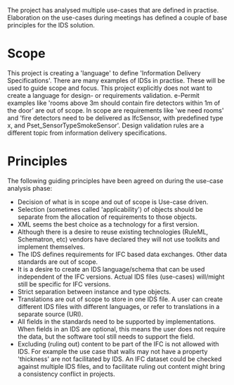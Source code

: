 
The project has analysed multiple use-cases that are defined in practise.
Elaboration on the use-cases during meetings has defined a couple of base principles for the IDS solution.

# Scope
This project is creating a 'language' to define 'Information Delivery Specifications'. There are many examples of IDSs in practise. These will be used to guide scope and focus.
This project explicitly does not want to create a language for design- or requirements validation. e-Permit examples like 'rooms above 3m should contain fire detectors within 1m of the door’ are out of scope. In scope are requirements like 'we need rooms' and 'fire detectors need to be delivered as IfcSensor, with predefined type x, and Pset_SensorTypeSmokeSensor'. Design validation rules are a different topic from information delivery specifications. 

# Principles
The following guiding principles have been agreed on during the use-case analysis phase:
 * Decision of what is in scope and out of scope is Use-case driven.
 * Selection (sometimes called 'applicability') of objects should be separate from the allocation of requirements to those objects.
 * XML seems the best choice as a technology for a first version.
 * Although there is a desire to reuse existing technologies (RuleML, Schematron, etc) vendors have declared they will not use toolkits and implement themselves. 
 * The IDS defines requirements for IFC based data exchanges. Other data standards are out of scope.
 * It is a desire to create an IDS language/schema that can be used independent of the IFC versions. Actual IDS files (use-cases) will/might still be specific for IFC versions.
 * Strict separation between instance and type objects.
 * Translations are out of scope to store in one IDS file. A user can create different IDS files with different languages, or refer to translations in a separate source (URI).
 * All fields in the standards need to be supported by implementations. When fields in an IDS are optional, this means the user does not require the data, but the software tool still needs to support the field.
 * Excluding (ruling out) content to be part of the IFC is not allowed with IDS. For example the use case that walls may not have a property 'thickness' are not facilitated by IDS. An IFC dataset could be checked against multiple IDS files, and to facilitate ruling out content might bring a consistency conflict in projects. 


 